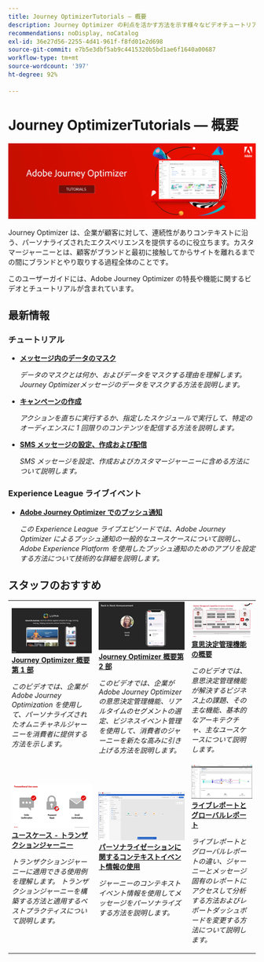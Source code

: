 ```yaml
---
title: Journey OptimizerTutorials — 概要
description: Journey Optimizer の利点を活かす方法を示す様々なビデオチュートリアルが用意されています。
recommendations: noDisplay, noCatalog
exl-id: 36e27d56-2255-4d41-961f-f8fd01e2d698
source-git-commit: e7b5e3dbf5ab9c4415320b5bd1ae6f1640a00687
workflow-type: tm+mt
source-wordcount: '397'
ht-degree: 92%

---
```



# Journey OptimizerTutorials — 概要

![](./assets/ajo-banner.png)

Journey Optimizer は、企業が顧客に対して、連続性がありコンテキストに沿う、パーソナライズされたエクスペリエンスを提供するのに役立ちます。カスタマージャーニーとは、顧客がブランドと最初に接触してからサイトを離れるまでの間にブランドとやり取りする過程全体のことです。

このユーザーガイドには、Adobe Journey Optimizer の特長や機能に関するビデオとチュートリアルが含まれています。

## 最新情報

### チュートリアル

* **[メッセージ内のデータのマスク](/help/privacy/mask-data-in-messages.md)**

   *データのマスクとは何か、およびデータをマスクする理由を理解します。 Journey Optimizerメッセージのデータをマスクする方法を説明します。*

* **[キャンペーンの作成](/help/create-champaigns/create-a-campaign.md)**

   *アクションを直ちに実行するか、指定したスケジュールで実行して、特定のオーディエンスに 1 回限りのコンテンツを配信する方法を説明します。*

* **[SMS メッセージの設定、作成および配信](/help/create-messages/configure-author-and-deliver-sms-messages.md)**

   *SMS メッセージを設定、作成およびカスタマージャーニーに含める方法について説明します。*

### Experience League ライブイベント

* **[Adobe Journey Optimizer でのプッシュ通知](https://experienceleague.adobe.com/docs/experience-league-live-events/events/episodes/exl-live-episode-05-12-22.html?lang=ja)**

   *この Experience League ライブエピソードでは、Adobe Journey Optimizer によるプッシュ通知の一般的なユースケースについて説明し、Adobe Experience Platform を使用したプッシュ通知のためのアプリを設定する方法について技術的な詳細を説明します。*

## スタッフのおすすめ

<table>
<tr>
  <td>
    <a href="./introduction/journey-optimizer-overview-part-1.md">
      <img alt="Journey Optimizer 概要第 1 部 - オムニチャネルジャーニーの配信（ビデオ）" src="./assets/334174.jpg"/>
    </a>
    <div>
      <a href="./introduction/journey-optimizer-overview-part-1.md">
    <strong>Journey Optimizer 概要 第 1 部 </strong>
    </a>
    </div>
    <p>
    <em>このビデオでは、企業が Adobe Journey Optimization を使用して、パーソナライズされたオムニチャネルジャーニーを消費者に提供する方法を示します。</em>
    <p>
  </td>
    <td>
    <a href="./introduction/journey-optimizer-overview-part-2.md">
      <img alt="Journey Optimizer 概要第 2 部 - オムニチャネルジャーニーの配信（ビデオ）" src="./assets/334175.jpg"/>
    </a>
    <div>
      <a href="./introduction/journey-optimizer-overview-part-2.md">
    <strong>Journey Optimizer 概要第 2 部  </strong>
    </a>
    </div>
    <p>
    <em>このビデオでは、企業が Adobe Journey Optimizer の意思決定管理機能、リアルタイムのセグメントの選定、ビジネスイベント管理を使用して、消費者のジャーニーを新たな高みに引き上げる方法を説明します。</em>
    <p>
  </td>
  </td>
    <td>
    <a href="./decision-management/create-decisions.md">
      <img alt="意思決定管理機能の概要" src="./assets/326961.jpg"/>
    </a>
    <div>
      <a href="./decision-management/create-decisions.md">
    <strong>意思決定管理機能の概要 </strong>
    </a>
    </div>
    <p>
    <em>このビデオでは、意思決定管理機能が解決するビジネス上の課題、その主な機能、基本的なアーキテクチャ、主なユースケースについて説明します。

</em>
    <p>
  </td>
</tr>
<tr>
  <td>
    <a href="./create-journeys/use-case-transactional-journey.md">
      <img alt="ユースケース - トランザクションジャーニー " src="./assets/334202.jpeg"/>
    </a>
    <div>
      <a href="./create-journeys/use-case-transactional-journey.md">
    <strong>ユースケース - トランザクションジャーニー </strong>
    </a>
    </div>
    <p>
    <em>トランザクションジャーニーに適用できる使用例を理解します。 トランザクションジャーニーを構築する方法と適用するベストプラクティスについて説明します。</em>
    <p>
  </td>
    <td>
    <a href="./personalize-content/use-contextual-event-information-for-personalization.md">
      <img alt="パーソナライゼーションに関するコンテキストイベント情報の使用" src="./assets/334165.jpg"/>
    </a>
    <div>
      <a href="./personalize-content/use-contextual-event-information-for-personalization.md">
    <strong>パーソナライゼーションに関するコンテキストイベント情報の使用 </strong>
    </a>
    </div>
    <p>
    <em>ジャーニーのコンテキストイベント情報を使用してメッセージをパーソナライズする方法を説明します。</em>
    <p>
  </td>
  </td>
    <td>
    <a href="./report-and-monitor/live-and-global-reports.md">
      <img alt="ライブレポートとグローバルレポート" src="./assets/334108.jpg"/>
    </a>
    <div>
      <a href="./report-and-monitor/live-and-global-reports.md">
    <strong>ライブレポートとグローバルレポート </strong>
    </a>
    </div>
    <p>
    <em>ライブレポートとグローバルレポートの違い、ジャーニーとメッセージ固有のレポートにアクセスして分析する方法およびレポートダッシュボードを変更する方法について説明します。

</em>
    <p>
  </td>
</tr>
</table>
